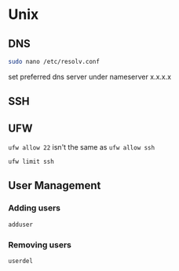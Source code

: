 # Unix

## DNS

```bash
sudo nano /etc/resolv.conf
```

set preferred dns server under nameserver x.x.x.x

## SSH

## UFW

`ufw allow 22` isn't the same as `ufw allow ssh`

`ufw limit ssh`

## User Management

### Adding users 
```bash
adduser
```

### Removing users
```bash
userdel
```
